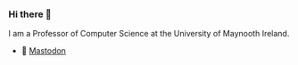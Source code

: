 ### Hi there 👋

I am a Professor of Computer Science at the University of Maynooth Ireland.


- 🐘 <a rel="no follow me" href="https://mastodon.social/@RDahyot" target="_blank">Mastodon</a>

<!--
**Roznn/Roznn** is a ✨ _special_ ✨ repository because its `README.md` (this file) appears on your GitHub profile.

Here are some ideas to get you started:

- 🔭 I’m currently working on ...
- 🌱 I’m currently learning ...
- 👯 I’m looking to collaborate on ...
- 🤔 I’m looking for help with ...
- 💬 Ask me about ...
- 📫 How to reach me: ...
- 😄 Pronouns: ...
- ⚡ Fun fact: ...
-->
